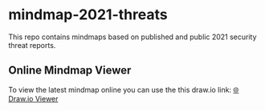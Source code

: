 # mindmap-2021-threats
This repo contains mindmaps based on published and public 2021 security threat reports.

## Online Mindmap Viewer

To view the latest mindmap online you can use the this draw.io link: [🌐 Draw.io Viewer](https://www.draw.io?lightbox=1&edit=_blank#Uhttps%3A%2F%2Fraw.githubusercontent.com%2Fdrsh0%2Fmindmap-2021-threats%2Fmain%2Fthreat-detection-report-redcanary.drawio)
